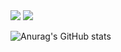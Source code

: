 <img src="https://img.shields.io/badge/Python-3776AB?style=plastic&logo=Python&logoColor=white">

<img src="https://img.shields.io/badge/R-276DC3?style=plastic&logo=R&logoColor=white">

![Anurag's GitHub stats](https://github-readme-stats.vercel.app/api?username=Mongmwa&show_icons=true&theme=radical)
